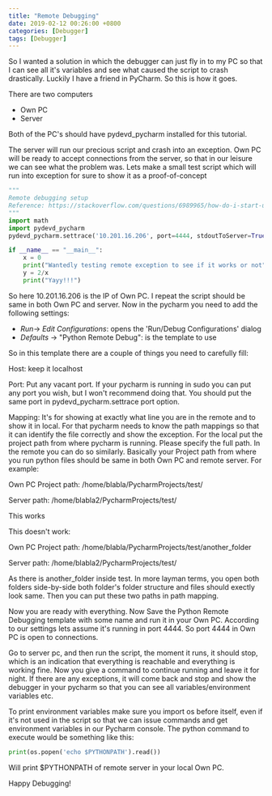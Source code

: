 ```yaml
---
title: "Remote Debugging"
date: 2019-02-12 00:26:00 +0800
categories: [Debugger]
tags: [Debugger]
---
```


So I wanted a solution in which the debugger can just fly in to my PC so that I can see all it's variables and see what caused the script to crash drastically. Luckily I have a friend in PyCharm. So this is how it goes.

There are two computers

- Own PC
- Server

Both of the PC's should have pydevd_pycharm installed for this tutorial.

The server will run our precious script and crash into an exception. Own PC will be ready to accept connections from the server, so that in our leisure we can see what the problem was. Lets make a small test script which will run into exception for sure to show it as a proof-of-concept

```python
"""
Remote debugging setup
Reference: https://stackoverflow.com/questions/6989965/how-do-i-start-up-remote-debugging-with-pycharm
"""
import math
import pydevd_pycharm
pydevd_pycharm.settrace('10.201.16.206', port=4444, stdoutToServer=True, stderrToServer=True)

if __name__ == "__main__":
    x = 0
    print("Wantedly testing remote exception to see if it works or not")
    y = 2/x
    print("Yayy!!!")
```

So here 10.201.16.206 is the IP of Own PC. I repeat the script should be same in both Own PC and server. Now in the pycharm you need to add the following settings:

- *Run*-> *Edit Configurations*: opens the 'Run/Debug Configurations' dialog
- *Defaults* -> "Python Remote Debug": is the template to use

So in this template there are a couple of things you need to carefully fill:

Host: keep it localhost

Port: Put any vacant port. If your pycharm is running in sudo you can put any port you wish, but I won't recommend doing that. You should put the same port in pydevd_pycharm.settrace port option.

Mapping: It's for showing at exactly what line you are in the remote and to show it in local. For that pycharm needs to know the path mappings so that it can identify the file correctly and show the exception. For the local put the project path from where pycharm is running. Please specify the full path. In the remote you can do so similarly. Basically your Project path from where you run python files should be same in both Own PC and remote server. For example:

Own PC Project path: /home/blabla/PycharmProjects/test/

Server path: /home/blabla2/PycharmProjects/test/

This works

This doesn't work:

Own PC Project path: /home/blabla/PycharmProjects/test/another_folder

Server path: /home/blabla2/PycharmProjects/test/

As there is another_folder inside test. In more layman terms, you open both folders side-by-side both folder's folder structure and files should exectly look same. Then you can put these two paths in path mapping.

Now you are ready with everything. Now Save the Python Remote Debugging template with some name and run it in your Own PC.  According to our settings lets assume it's running in port 4444. So port 4444 in Own PC is open to connections.

Go to server pc, and then run the script, the moment it runs, it should stop, which is an indication that everything is reachable and everything is working fine. Now you give a command to continue running and leave it for night. If there are any exceptions, it will come back and stop and show the debugger in your pycharm so that you can see all variables/environment variables etc.

To print environment variables make sure you import os before itself, even if it's not used in the script so that we can issue commands and get environment variables in our Pycharm console. The python command to execute would be something like this:

```python
print(os.popen('echo $PYTHONPATH').read())
```

Will print $PYTHONPATH of remote server in your local Own PC.

Happy Debugging!







